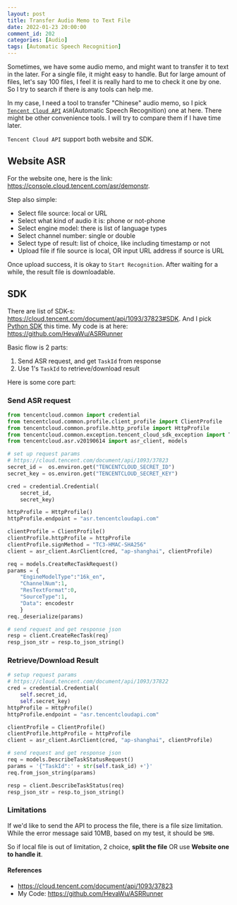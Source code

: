 ```yaml
---
layout: post
title: Transfer Audio Memo to Text File
date: 2022-01-23 20:00:00
comment_id: 202
categories: [Audio]
tags: [Automatic Speech Recognition]
---
```


Sometimes, we have some audio memo, and might want to transfer it to text in the later. For a single file, it might easy to handle. But for large amount of files, let's say 100 files, I feel it is really hard to me to check it one by one. So I try to search if there is any tools can help me.

In my case, I need a tool to transfer "Chinese" audio memo, so I pick [`Tencent Cloud API`](https://github.com/TencentCloud/tencentcloud-sdk-python) `ASR`(Automatic Speech Recognition) one at here. There might be other convenience tools. I will try to compare them if I have time later.

`Tencent Cloud API` support both website and SDK.

## Website ASR

For the website one, here is the link: <https://console.cloud.tencent.com/asr/demonstr>.

Step also simple:

- Select file source: local or URL
- Select what kind of audio it is: phone or not-phone
- Select engine model: there is list of language types
- Select channel number: single or double
- Select type of result: list of choice, like including timestamp or not
- Upload file if file source is local, OR input URL address if source is URL

Once upload success, it is okay to `Start Recognition`. After waiting for a while, the result file is downloadable.

## SDK

There are list of SDK-s: <https://cloud.tencent.com/document/api/1093/37823#SDK>. And I pick [Python SDK](https://github.com/TencentCloud/tencentcloud-sdk-python) this time. My code is at here: <https://github.com/HevaWu/ASRRunner>

Basic flow is 2 parts:

1. Send ASR request, and get `TaskId` from response
2. Use 1's `TaskId` to retrieve/download result

Here is some core part:

### Send ASR request

```py
from tencentcloud.common import credential
from tencentcloud.common.profile.client_profile import ClientProfile
from tencentcloud.common.profile.http_profile import HttpProfile
from tencentcloud.common.exception.tencent_cloud_sdk_exception import TencentCloudSDKException
from tencentcloud.asr.v20190614 import asr_client, models

# set up request params
# https://cloud.tencent.com/document/api/1093/37823
secret_id =  os.environ.get("TENCENTCLOUD_SECRET_ID")
secret_key = os.environ.get("TENCENTCLOUD_SECRET_KEY")

cred = credential.Credential(
    secret_id,
    secret_key)

httpProfile = HttpProfile()
httpProfile.endpoint = "asr.tencentcloudapi.com"

clientProfile = ClientProfile()
clientProfile.httpProfile = httpProfile
clientProfile.signMethod = "TC3-HMAC-SHA256"
client = asr_client.AsrClient(cred, "ap-shanghai", clientProfile)

req = models.CreateRecTaskRequest()
params = {
    "EngineModelType":"16k_en",
    "ChannelNum":1,
    "ResTextFormat":0,
    "SourceType":1,
    "Data": encodestr
    }
req._deserialize(params)

# send request and get response json
resp = client.CreateRecTask(req)
resp_json_str = resp.to_json_string()
```

### Retrieve/Download Result

```py
# setup request params
# https://cloud.tencent.com/document/api/1093/37822
cred = credential.Credential(
    self.secret_id,
    self.secret_key)
httpProfile = HttpProfile()
httpProfile.endpoint = "asr.tencentcloudapi.com"

clientProfile = ClientProfile()
clientProfile.httpProfile = httpProfile
client = asr_client.AsrClient(cred, "ap-shanghai", clientProfile)

# send request and get response json
req = models.DescribeTaskStatusRequest()
params = '{"TaskId":' + str(self.task_id) +'}'
req.from_json_string(params)

resp = client.DescribeTaskStatus(req)
resp_json_str = resp.to_json_string()
```

### Limitations

If we'd like to send the API to process the file, there is a file size limitation. While the error message said 10MB, based on my test, it should be `5MB`.

So if local file is out of limitation, 2 choice, **split the file** OR use **Website one to handle it**.

#### References

- <https://cloud.tencent.com/document/api/1093/37823>
- My Code: <https://github.com/HevaWu/ASRRunner>
